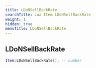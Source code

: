 ```yaml
---
title: LDoNSellBackRate
searchTitle: Lua Item LDoNSellBackRate
weight: 1
hidden: true
menuTitle: LDoNSellBackRate
---
```

## LDoNSellBackRate
```lua
Item:LDoNSellBackRate(); -- number
```